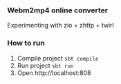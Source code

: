 ### Webm2mp4 online converter

Experimenting with zio + zhttp + twirl

### How to run
1. Compile project `sbt compile`
2. Run project `sbt run`
3. Open http://localhost:808
